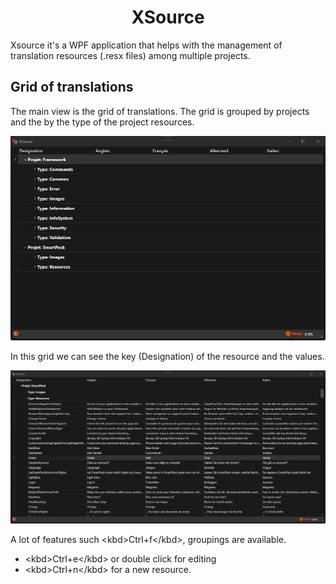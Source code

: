 # <center> XSource </center>

Xsource it's a WPF application that helps with the management of translation resources (.resx files) among multiple projects.

## Grid of translations
The main view is the grid of translations. The grid is grouped by projects and the by the type of the project resources. 

![The main grid view of translation resources](MainView.png? "Grid of translation") 

In this grid we can see the key (Designation) of the resource and the values.

![The main grid view of translation resources](MainView2.png? "Grid of translation") 

A lot of features such <kb­d>Ctrl+f­</k­bd>, groupings are available. 
 -  <kb­d>Ctrl+e­</k­bd> or double click for editing
 -  <kb­d>Ctrl+n­</k­bd> for a new resource.